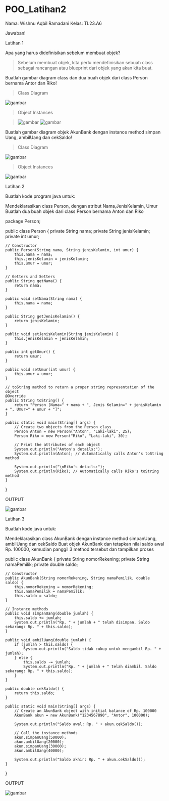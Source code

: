 # POO_Latihan2
Nama: Wishnu Aqbil Ramadani Kelas: TI.23.A6

Jawaban!


Latihan 1

Apa yang harus didefinisikan sebelum membuat objek?

> Sebelum membuat objek, kita perlu mendefinisikan sebuah class sebagai rancangan atau blueprint dari objek yang akan kita buat.

Buatlah gambar diagram class dan dua buah objek dari class Person bernama Antor dan Riko!

> Class Diagram

![gambar](POO/POO1.png)

> Object Instances

> ![gambar](POO/POO2.png)    ![gambar](POO/POO3.png)
 
Buatlah gambar diagram objek AkunBank dengan instance method simpan Uang, ambilUang dan cekSaldo!

> Class Diagram

![gambar](POO/POO4.png)

> Object Instances

![gambar](POO/POO5.png)


Latihan 2

Buatlah kode program java untuk:

Mendeklarasikan class Person, dengan atribut Nama,JenisKelamin, Umur
Buatlah dua buah objek dari class Person bernama Anton dan Riko

package Person;

public class Person {
    private String nama;
    private String jenisKelamin;
    private int umur;

    // Constructor
    public Person(String nama, String jenisKelamin, int umur) {
        this.nama = nama;
        this.jenisKelamin = jenisKelamin;
        this.umur = umur;
    }

    // Getters and Setters
    public String getNama() {
        return nama;
    }

    public void setNama(String nama) {
        this.nama = nama;
    }

    public String getJenisKelamin() {
        return jenisKelamin;
    }

    public void setJenisKelamin(String jenisKelamin) {
        this.jenisKelamin = jenisKelamin;
    }

    public int getUmur() {
        return umur;
    }

    public void setUmur(int umur) {
        this.umur = umur;
    }

    // toString method to return a proper string representation of the object
    @Override
    public String toString() {
        return "Person [Nama=" + nama + ", Jenis Kelamin=" + jenisKelamin + ", Umur=" + umur + "]";
    }

    public static void main(String[] args) {
        // Create two objects from the Person class
        Person Anton = new Person("Anton", "Laki-laki", 25);
        Person Riko = new Person("Riko", "Laki-laki", 30);

        // Print the attributes of each object
        System.out.println("Anton's details:");
        System.out.println(Anton); // Automatically calls Anton's toString method

        System.out.println("\nRiko's details:");
        System.out.println(Riko); // Automatically calls Riko's toString method
    }
}

OUTPUT

![gambar](Output/POO7.png)


Latihan 3

Buatlah kode java untuk:

Mendeklarasikan class AkunBank dengan instance method simpanUang, ambilUang dan cekSaldo
Buat objek AkunBank dan tetapkan nilai saldo awal Rp. 100000, kemudian panggil 3 method tersebut dan tampilkan proses

public class AkunBank {
    private String nomorRekening;
    private String namaPemilik;
    private double saldo;

    // Constructor
    public AkunBank(String nomorRekening, String namaPemilik, double saldo) {
        this.nomorRekening = nomorRekening;
        this.namaPemilik = namaPemilik;
        this.saldo = saldo;
    }

    // Instance methods
    public void simpanUang(double jumlah) {
        this.saldo += jumlah;
        System.out.println("Rp. " + jumlah + " telah disimpan. Saldo sekarang: Rp. " + this.saldo);
    }

    public void ambilUang(double jumlah) {
        if (jumlah > this.saldo) {
            System.out.println("Saldo tidak cukup untuk mengambil Rp. " + jumlah);
        } else {
            this.saldo -= jumlah;
            System.out.println("Rp. " + jumlah + " telah diambil. Saldo sekarang: Rp. " + this.saldo);
        }
    }

    public double cekSaldo() {
        return this.saldo;
    }

    public static void main(String[] args) {
        // Create an AkunBank object with initial balance of Rp. 100000
        AkunBank akun = new AkunBank("1234567890", "Antor", 100000);

        System.out.println("Saldo awal: Rp. " + akun.cekSaldo());

        // Call the instance methods
        akun.simpanUang(50000);
        akun.ambilUang(20000);
        akun.simpanUang(30000);
        akun.ambilUang(40000);

        System.out.println("Saldo akhir: Rp. " + akun.cekSaldo());
    }
}


OUTPUT

![gambar](Output/POO8.png)
